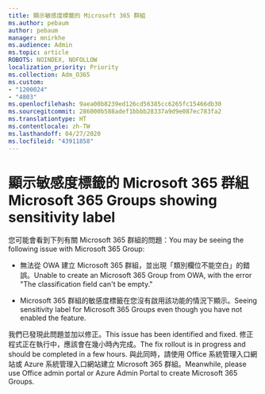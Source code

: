```yaml
---
title: 顯示敏感度標籤的 Microsoft 365 群組
ms.author: pebaum
author: pebaum
manager: mnirkhe
ms.audience: Admin
ms.topic: article
ROBOTS: NOINDEX, NOFOLLOW
localization_priority: Priority
ms.collection: Adm_O365
ms.custom:
- "1200024"
- "4803"
ms.openlocfilehash: 9aea00b8239ed126cd56385cc6265fc15466db30
ms.sourcegitcommit: 286000b588adef1bbbb28337a9d9e087ec783fa2
ms.translationtype: HT
ms.contentlocale: zh-TW
ms.lasthandoff: 04/27/2020
ms.locfileid: "43911858"
---
```

# <a name="microsoft-365-groups-showing-sensitivity-label"></a><span data-ttu-id="43994-102">顯示敏感度標籤的 Microsoft 365 群組</span><span class="sxs-lookup"><span data-stu-id="43994-102">Microsoft 365 Groups showing sensitivity label</span></span>

<span data-ttu-id="43994-103">您可能會看到下列有關 Microsoft 365 群組的問題：</span><span class="sxs-lookup"><span data-stu-id="43994-103">You may be seeing the following issue with Microsoft 365 Group:</span></span>

- <span data-ttu-id="43994-104">無法從 OWA 建立 Microsoft 365 群組，並出現「類別欄位不能空白」的錯誤。</span><span class="sxs-lookup"><span data-stu-id="43994-104">Unable to create an Microsoft 365 Group from OWA, with the error "The classification field can't be empty."</span></span>

- <span data-ttu-id="43994-105">Microsoft 365 群組的敏感度標籤在您沒有啟用該功能的情況下顯示。</span><span class="sxs-lookup"><span data-stu-id="43994-105">Seeing sensitivity label for Microsoft 365 Groups even though you have not enabled the feature.</span></span>

<span data-ttu-id="43994-106">我們已發現此問題並加以修正。</span><span class="sxs-lookup"><span data-stu-id="43994-106">This issue has been identified and fixed.</span></span> <span data-ttu-id="43994-107">修正程式正在執行中，應該會在幾小時內完成。</span><span class="sxs-lookup"><span data-stu-id="43994-107">The fix rollout is in progress and should be completed in a few hours.</span></span> <span data-ttu-id="43994-108">與此同時，請使用 Office 系統管理入口網站或 Azure 系統管理入口網站建立 Microsoft 365 群組。</span><span class="sxs-lookup"><span data-stu-id="43994-108">Meanwhile, please use Office admin portal or Azure Admin Portal to create Microsoft 365 Groups.</span></span>  
